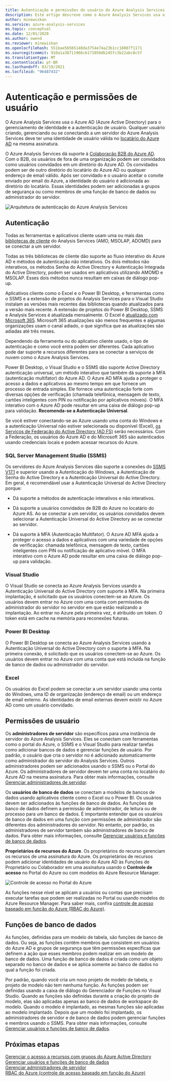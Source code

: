 ```yaml
---
title: Autenticação e permissões do usuário do Azure Analysis Services | Microsoft Docs
description: Este artigo descreve como o Azure Analysis Services usa o Azure AD (Azure Active Directory) para o gerenciamento de identidade e a autenticação de usuário.
author: minewiskan
ms.service: azure-analysis-services
ms.topic: conceptual
ms.date: 12/01/2020
ms.author: owend
ms.reviewer: minewiskan
ms.openlocfilehash: 551bae56565140da3754e74a23b1cc18087f1171
ms.sourcegitcommit: 910a1a38711966cb171050db245fc3b22abc8c5f
ms.translationtype: MT
ms.contentlocale: pt-BR
ms.lasthandoff: 03/19/2021
ms.locfileid: "96487432"
---
```

# <a name="authentication-and-user-permissions"></a>Autenticação e permissões de usuário

O Azure Analysis Services usa o Azure AD (Azure Active Directory) para o gerenciamento de identidade e a autenticação de usuário. Qualquer usuário criando, gerenciando ou se conectando a um servidor do Azure Analysis Services deve ter uma identidade de usuário válida no [locatário do Azure AD](../active-directory/fundamentals/active-directory-whatis.md) na mesma assinatura.

O Azure Analysis Services dá suporte à [Colaboração B2B do Azure AD](../active-directory/external-identities/what-is-b2b.md). Com o B2B, os usuários de fora de uma organização podem ser convidados como usuários convidados em um diretório do Azure AD. Os convidados podem ser de outro diretório do locatário do Azure AD ou qualquer endereço de email válido. Após ser convidado e o usuário aceitar o convite enviado por email do Azure, a identidade do usuário é adicionada ao diretório do locatário. Essas identidades podem ser adicionadas a grupos de segurança ou como membros de uma função de banco de dados ou administrador do servidor.

![Arquitetura de autenticação do Azure Analysis Services](./media/analysis-services-manage-users/aas-manage-users-arch.png)

## <a name="authentication"></a>Autenticação

Todas as ferramentas e aplicativos cliente usam uma ou mais das [bibliotecas de cliente](/analysis-services/client-libraries?view=azure-analysis-services-current&preserve-view=true) do Analysis Services (AMO, MSOLAP, ADOMD) para se conectar a um servidor. 

Todas as três bibliotecas de cliente dão suporte ao fluxo interativo do Azure AD e métodos de autenticação não interativos. Os dois métodos não interativos, os métodos Senha do Active Directory e Autenticação Integrada do Active Directory, podem ser usados em aplicativos utilizando AMOMD e MSOLAP. Esses dois métodos nunca resultam em caixas de diálogo pop-up.

Aplicativos cliente como o Excel e o Power BI Desktop, e ferramentas como o SSMS e a extensão de projetos do Analysis Services para o Visual Studio instalam as versões mais recentes das bibliotecas quando atualizados para a versão mais recente. A extensão de projetos do Power BI Desktop, SSMS e Analysis Services é atualizada mensalmente. O Excel é [atualizado com Microsoft 365](https://support.microsoft.com/office/when-do-i-get-the-newest-features-for-microsoft-365-da36192c-58b9-4bc9-8d51-bb6eed468516). Microsoft 365 atualizações são menos frequentes e algumas organizações usam o canal adiado, o que significa que as atualizações são adiadas até três meses.

Dependendo da ferramenta ou do aplicativo cliente usado, o tipo de autenticação e como você entra podem ser diferentes. Cada aplicativo pode dar suporte a recursos diferentes para se conectar a serviços de nuvem como o Azure Analysis Services.

Power BI Desktop, o Visual Studio e o SSMS dão suporte Active Directory autenticação universal, um método interativo que também dá suporte à MFA (autenticação multifator) do Azure AD. O Azure AD MFA ajuda a proteger o acesso a dados e aplicativos ao mesmo tempo em que fornece um processo de entrada simples. Ele fornece uma autenticação forte com diversas opções de verificação (chamada telefônica, mensagem de texto, cartões inteligentes com PIN ou notificação por aplicativos móveis). O MFA interativo com o Azure AD pode resultar em uma caixa de diálogo pop-up para validação. **Recomenda-se a Autenticação Universal**.

Se você estiver conectando-se ao Azure usando uma conta do Windows e a autenticação Universal não estiver selecionada ou disponível (Excel), [os Serviços de Federação do Active Directory (AD FS)](/windows-server/identity/ad-fs/deployment/how-to-connect-fed-azure-adfs) serão necessários. Com a Federação, os usuários do Azure AD e do Microsoft 365 são autenticados usando credenciais locais e podem acessar recursos do Azure.

### <a name="sql-server-management-studio-ssms"></a>SQL Server Management Studio (SSMS)

Os servidores do Azure Analysis Services dão suporte a conexões do [SSMS V17.1](/sql/ssms/download-sql-server-management-studio-ssms) e superior usando a Autenticação do Windows, a Autenticação de Senha do Active Directory e a Autenticação Universal do Active Directory. Em geral, é recomendável usar a Autenticação Universal do Active Directory porque:

*  Dá suporte a métodos de autenticação interativos e não interativos.

*  Dá suporte a usuários convidados de B2B do Azure no locatário do Azure AS. Ao se conectar a um servidor, os usuários convidados devem selecionar a Autenticação Universal do Active Directory ao se conectar ao servidor.

*  Dá suporte à MFA (Autenticação Multifator). O Azure AD MFA ajuda a proteger o acesso a dados e aplicativos com uma variedade de opções de verificação: chamada telefônica, mensagem de texto, cartões inteligentes com PIN ou notificação de aplicativo móvel. O MFA interativo com o Azure AD pode resultar em uma caixa de diálogo pop-up para validação.

### <a name="visual-studio"></a>Visual Studio

O Visual Studio se conecta ao Azure Analysis Services usando a Autenticação Universal do Active Directory com suporte à MFA. Na primeira implantação, é solicitado que os usuários conectem-se ao Azure. Os usuários devem entrar no Azure com uma conta com permissões de administrador do servidor no servidor em que estão realizando a implantação. Ao entrar no Azure pela primeira vez, é atribuído um token. O token está em cache na memória para reconexões futuras.

### <a name="power-bi-desktop"></a>Power BI Desktop

O Power BI Desktop se conecta ao Azure Analysis Services usando a Autenticação Universal do Active Directory com o suporte à MFA. Na primeira conexão, é solicitado que os usuários conectem-se ao Azure. Os usuários devem entrar no Azure com uma conta que está incluída na função de banco de dados ou administrador do servidor.

### <a name="excel"></a>Excel

Os usuários do Excel podem se conectar a um servidor usando uma conta do Windows, uma ID de organização (endereço de email) ou um endereço de email externo. As identidades de email externas devem existir no Azure AD como um usuário convidado.

## <a name="user-permissions"></a>Permissões de usuário

Os **administradores de servidor** são específicos para uma instância de servidor do Azure Analysis Services. Eles se conectam com ferramentas como o portal do Azure, o SSMS e o Visual Studio para realizar tarefas como adicionar bancos de dados e gerenciar funções de usuário. Por padrão, o usuário que cria o servidor no é adicionado automaticamente como administrador do servidor do Analysis Services. Outros administradores podem ser adicionados usando o SSMS ou o Portal do Azure. Os administradores de servidor devem ter uma conta no locatário do Azure AD na mesma assinatura. Para obter mais informações, consulte [Gerenciar administradores de servidor](analysis-services-server-admins.md). 

Os **usuários de banco de dados** se conectam a modelos de bancos de dados usando aplicativos cliente como o Excel ou o Power BI. Os usuários devem ser adicionados às funções de banco de dados. As funções de banco de dados definem a permissão de administrador, de leitura ou de processo para um banco de dados. É importante entender que os usuários de banco de dados em uma função com permissões de administrador são diferentes dos administradores do servidor. No entanto, por padrão, os administradores de servidor também são administradores de banco de dados. Para obter mais informações, consulte [Gerenciar usuários e funções de banco de dados](analysis-services-database-users.md).

**Proprietários de recursos do Azure**. Os proprietários do recurso gerenciam os recursos de uma assinatura do Azure. Os proprietários de recursos podem adicionar identidades de usuário do Azure AD às Funções de Proprietário ou Colaborador em uma assinatura usando o **Controle de acesso** no Portal do Azure ou com modelos do Azure Resource Manager. 

![Controle de acesso no Portal do Azure](./media/analysis-services-manage-users/aas-manage-users-rbac.png)

As funções nesse nível se aplicam a usuários ou contas que precisam executar tarefas que podem ser realizadas no Portal ou usando modelos do Azure Resource Manager. Para saber mais, confira [controle de acesso baseado em função do Azure (RBAC do Azure)](../role-based-access-control/overview.md). 

## <a name="database-roles"></a>Funções de banco de dados

 As funções, definidas para um modelo de tabela, são funções de banco de dados. Ou seja, as funções contêm membros que consistem em usuários do Azure AD e grupos de segurança que têm permissões específicas que definem a ação que esses membros podem realizar em um modelo de banco de dados. Uma função de banco de dados é criada como um objeto separado no banco de dados e se aplica somente ao banco de dados no qual a função foi criada.   
  
 Por padrão, quando você cria um novo projeto de modelo de tabela, o projeto de modelo não tem nenhuma função. As funções podem ser definidas usando a caixa de diálogo do Gerenciador de Funções no Visual Studio. Quando as funções são definidas durante a criação do projeto de modelo, elas são aplicadas apenas ao banco de dados de workspace do modelo. Quando o modelo é implantado, as mesmas funções são aplicadas ao modelo implantado. Depois que um modelo foi implantado, os administradores de servidor e de banco de dados podem gerenciar funções e membros usando o SSMS. Para obter mais informações, consulte [Gerenciar usuários e funções de banco de dados](analysis-services-database-users.md).
  
## <a name="next-steps"></a>Próximas etapas

[Gerenciar o acesso a recursos com grupos do Azure Active Directory](../active-directory/fundamentals/active-directory-manage-groups.md)   
[Gerenciar usuários e funções de banco de dados](analysis-services-database-users.md)  
[Gerenciar administradores de servidor](analysis-services-server-admins.md)  
[RBAC do Azure (controle de acesso baseado em função do Azure)](../role-based-access-control/overview.md)